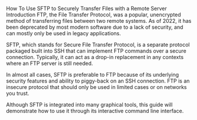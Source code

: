 How To Use SFTP to Securely Transfer Files with a Remote Server
Introduction
FTP, the File Transfer Protocol, was a popular, unencrypted method of transferring files between two remote systems. As of 2022, it has been deprecated by most modern software due to a lack of security, and can mostly only be used in legacy applications.

SFTP, which stands for Secure File Transfer Protocol, is a separate protocol packaged built into SSH that can implement FTP commands over a secure connection. Typically, it can act as a drop-in replacement in any contexts where an FTP server is still needed.

In almost all cases, SFTP is preferable to FTP because of its underlying security features and ability to piggy-back on an SSH connection. FTP is an insecure protocol that should only be used in limited cases or on networks you trust.

Although SFTP is integrated into many graphical tools, this guide will demonstrate how to use it through its interactive command line interface.
